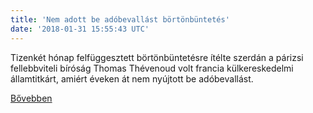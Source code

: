 ```yaml
---
title: 'Nem adott be adóbevallást börtönbüntetés'
date: '2018-01-31 15:55:43 UTC'
---
```


Tizenkét hónap felfüggesztett börtönbüntetésre ítélte szerdán a párizsi fellebbviteli bíróság Thomas Thévenoud volt francia külkereskedelmi államtitkárt, amiért éveken át nem nyújtott be adóbevallást.


[Bővebben](http://ift.tt/2rVTlOr)
